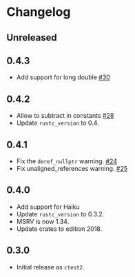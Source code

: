 # Changelog

## Unreleased

## 0.4.3

* Add support for long double [#30]

[#30]: https://github.com/JohnTitor/ctest2/pull/30

## 0.4.2

* Allow to subtract in constants [#28]
* Update `rustc_version` to 0.4.

[#28]: https://github.com/JohnTitor/ctest2/pull/28

## 0.4.1

* Fix the `deref_nullptr` warning. [#24]
* Fix unaligned_references warning. [#25]

[#24]: https://github.com/JohnTitor/ctest2/pull/24
[#25]: https://github.com/JohnTitor/ctest2/pull/25

## 0.4.0

* Add support for Haiku
* Update `rustc_version` to 0.3.2.
* MSRV is now 1.34.
* Update crates to edition 2018.

## 0.3.0

* Initial release as `ctest2`.
